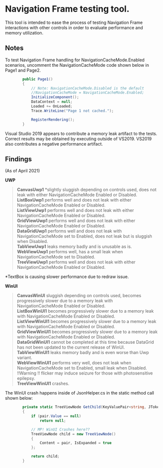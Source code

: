# Navigation Frame testing tool.

This tool is intended to ease the process of testing Navigation Frame interactions with other controls in order to evaluate performance and memory utilization.

## Notes

To test Navigation Frame handling for NavigationCacheMode.Enabled scenarios, uncomment the NavigationCacheMode code shown below in Page1 and Page2.

```csharp
        public Page1()
        {
            // Note: NavigationCacheMode.Disabled is the default
            //NavigationCacheMode = NavigationCacheMode.Enabled;
            InitializeComponent();
            DataContext = null;
            Loaded += OnLoaded;
            Trace.WriteLine("Page 1 not cached.");

            RegisterRendering();
        }
```

Visual Studio 2019 appears to contribute a memory leak artifact to the tests.  Correct results may be obtained by executing outside of VS2019.  VS2019 also contributes a negative performance artifact.

## Findings

(As of April 2021)

**UWP**

> **CanvasUwp1** *slightly sluggish depending on controls used, does not leak with either NavigationCacheMode Enabled or Disabled.  
> **ListBoxUwp1** performs well and does not leak with either NavigationCacheMode Enabled or Disabled.  
> **ListViewUwp1** performs well and does not leak with either NavigationCacheMode Enabled or Disabled.  
> **GridViewUwp1** performs well and does not leak with either NavigationCacheMode Enabled or Disabled.  
> **DataGridUwp1** performs well and does not leak with NavigationCacheMode set to Enabled, does not leak but is sluggish when Disabled.  
> **TabViewUwp1** leaks memory badly and is unusable as is.  
> **WebViewUwp1** performs well, has a small leak when NavigationCacheMode set to Disabled.  
> **TreeViewUwp1** performs well and does not leak with either NavigationCacheMode Enabled or Disabled.  

*TextBox is causing slower performance due to redraw issue.

**WinUI**

> **CanvasWinUI** sluggish depending on controls used, becomes progressively slower due to a memory leak with NavigationCacheMode Enabled or Disabled.  
> **ListBoxWinUI1** becomes progressively slower due to a memory leak with NavigationCacheMode Enabled or Disabled.  
> **ListViewWinUI1** becomes progressively slower due to a memory leak with NavigationCacheMode Enabled or Disabled.  
> **GridViewWinUI1** becomes progressively slower due to a memory leak with NavigationCacheMode Enabled or Disabled.  
> **DataGridWinUI1** cannot be completed at this time because DataGrid has not been updated to the current release of WinUI.  
> **TabViewWinUI1** leaks memory badly and is even worse than Uwp variant.  
> **WebViewWinUI1** performs very well, does not leak when NavigationCacheMode set to Enabled, small leak when Disabled.  !!Warning !! flicker may induce seizure for those with photosensitive epilepsy.  
> **TreeViewWinUI1** crashes.  

The WinUI crash happens inside of JsonHelper.cs in the static method call shown below:

```csharp
        private static TreeViewNode GetChild(KeyValuePair<string, JToken> pair)
        {
            if (pair.Value == null)
                return null;

            // MP! WinUI Crashes here??
            TreeViewNode child = new TreeViewNode()
            {
                Content = pair, IsExpanded = true
            };

            return child;
        }
```
